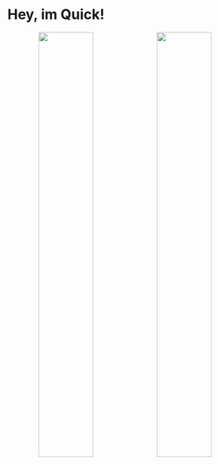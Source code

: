# Hey, im Quick!
<div id="header" align="center">
  <img align="left" width="47%" src="https://github-readme-stats.vercel.app/api?username=quick-oos&show_icons=true&theme=radical" />
  <img align="left" width="47%" src="https://github-readme-stats.vercel.app/api/top-langs/?username=quick-oos&layout=compact" />
</div>
